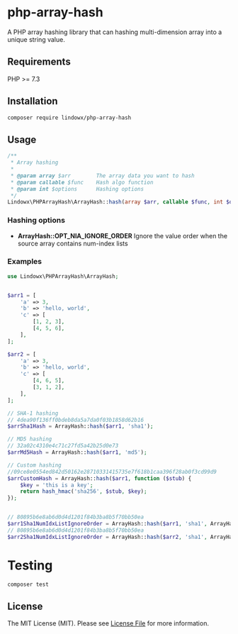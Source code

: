 # php-array-hash

A PHP array hashing library that can hashing multi-dimension array into a unique string value.

## Requirements

PHP >= 7.3

## Installation

```bash
composer require lindowx/php-array-hash
```

## Usage

```php
/**
 * Array hashing
 * 
 * @param array $arr        The array data you want to hash
 * @param callable $func    Hash algo function
 * @param int $options      Hashing options
 */
Lindowx\PHPArrayHash\ArrayHash::hash(array $arr, callable $func, int $options = 0): string;
```

### Hashing options

 - **ArrayHash::OPT_NIA_IGNORE_ORDER**  Ignore the value order when the source array contains num-index lists 

### Examples
```php
use Lindowx\PHPArrayHash\ArrayHash;


$arr1 = [
    'a' => 3,
    'b' => 'hello, world',
    'c' => [
        [1, 2, 3],
        [4, 5, 6],
    ],
];

$arr2 = [
    'a' => 3,
    'b' => 'hello, world',
    'c' => [
        [4, 6, 5],
        [3, 1, 2],
    ],
];

// SHA-1 hashing
// 4dea90f136ff0bdeb8da5a7da0f03b1858d62b16
$arrSha1Hash = ArrayHash::hash($arr1, 'sha1');

// MD5 hashing
// 32a02c4310e4c71c27fd5a42b25d0e73
$arrMd5Hash = ArrayHash::hash($arr1, 'md5');

// Custom hashing
//09ce8e0554ed842d50162e28710331415735e7f618b1caa396f28ab0f3cd99d9
$arrCustomHash = ArrayHash::hash($arr1, function ($stub) {
    $key = 'this is a key';
    return hash_hmac('sha256', $stub, $key);
});


// 80895b6e8ab6d0d4d1201f84b3ba8b5f70bb50ea
$arr1Sha1NumIdxListIgnoreOrder = ArrayHash::hash($arr1, 'sha1', ArrayHash::OPT_NIA_IGNORE_ORDER);
// 80895b6e8ab6d0d4d1201f84b3ba8b5f70bb50ea
$arr2Sha1NumIdxListIgnoreOrder = ArrayHash::hash($arr2, 'sha1', ArrayHash::OPT_NIA_IGNORE_ORDER);
```

# Testing

```bash
composer test
```

## License

The MIT License (MIT). Please see [License File](LICENSE) for more information.